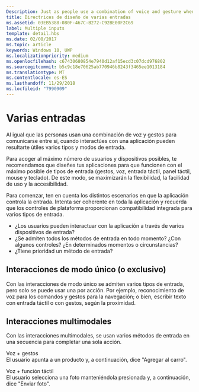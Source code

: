 ```yaml
---
Description: Just as people use a combination of voice and gesture when communicating with each other, multiple types and modes of input can also be useful when interacting with an app.
title: Directrices de diseño de varias entradas
ms.assetid: 03EB5388-080F-467C-B272-C92BE00F2C69
label: Multiple inputs
template: detail.hbs
ms.date: 02/08/2017
ms.topic: article
keywords: Windows 10, UWP
ms.localizationpriority: medium
ms.openlocfilehash: c67430680854e7940d12af15ecd3c07dcd976802
ms.sourcegitcommit: b5c9c18e70625ab770946b8243f3465ee1013184
ms.translationtype: MT
ms.contentlocale: es-ES
ms.lasthandoff: 11/29/2018
ms.locfileid: "7990909"
---
```

# <a name="multiple-inputs"></a>Varias entradas


Al igual que las personas usan una combinación de voz y gestos para comunicarse entre sí, cuando interactúes con una aplicación pueden resultarte útiles varios tipos y modos de entrada.


Para acoger al máximo número de usuarios y dispositivos posibles, te recomendamos que diseñes tus aplicaciones para que funcionen con el máximo posible de tipos de entrada (gestos, voz, entrada táctil, panel táctil, mouse y teclado). De este modo, se maximizarán la flexibilidad, la facilidad de uso y la accesibilidad.

Para comenzar, ten en cuenta los distintos escenarios en que la aplicación controla la entrada. Intenta ser coherente en toda la aplicación y recuerda que los controles de plataforma proporcionan compatibilidad integrada para varios tipos de entrada.

-   ¿Los usuarios pueden interactuar con la aplicación a través de varios dispositivos de entrada?
-   ¿Se admiten todos los métodos de entrada en todo momento? ¿Con algunos controles? ¿En determinados momentos o circunstancias?
-   ¿Tiene prioridad un método de entrada?

## <a name="single-or-exclusive-mode-interactions"></a>Interacciones de modo único (o exclusivo)


Con las interacciones de modo único se admiten varios tipos de entrada, pero solo se puede usar una por acción. Por ejemplo, reconocimiento de voz para los comandos y gestos para la navegación; o bien, escribir texto con entrada táctil o con gestos, según la proximidad.

## <a name="multimodal-interactions"></a>Interacciones multimodales

Con las interacciones multimodales, se usan varios métodos de entrada en una secuencia para completar una sola acción.

Voz + gestos  
El usuario apunta a un producto y, a continuación, dice "Agregar al carro".

Voz + función táctil  
El usuario selecciona una foto manteniéndola presionada y, a continuación, dice "Enviar foto".



